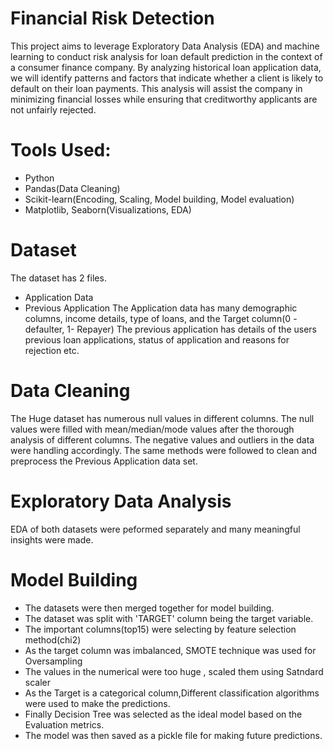 # Financial Risk Detection
This project aims to leverage Exploratory Data Analysis (EDA)
and machine learning to conduct risk analysis for loan default
prediction in the context of a consumer finance company. By
analyzing historical loan application data, we will identify patterns
and factors that indicate whether a client is likely to default on their
loan payments. This analysis will assist the company in minimizing
financial losses while ensuring that creditworthy applicants are not
unfairly rejected.
# Tools Used:
* Python
* Pandas(Data Cleaning)
* Scikit-learn(Encoding, Scaling, Model building, Model evaluation)
* Matplotlib, Seaborn(Visualizations, EDA)
# Dataset
The dataset has 2 files.
  * Application Data
  * Previous Application
The Application data has many demographic columns, income details, type of loans, and the Target column(0 - defaulter, 1- Repayer)
The previous application has details of the users previous loan applications, status of application and reasons for rejection etc.
# Data Cleaning
The Huge dataset has numerous null values in different columns. The null values were filled with mean/median/mode values after the thorough analysis of different columns. 
The negative values and outliers in the data were handling accordingly.
The same methods were followed to clean and preprocess the Previous Application data set.
# Exploratory Data Analysis
EDA of both datasets were peformed separately and many meaningful insights were made.
# Model Building
* The datasets were then merged together for model building.
* The dataset was split with 'TARGET' column being the target variable.
* The important columns(top15) were selecting by feature selection method(chi2)
* As the target column was imbalanced, SMOTE technique was used for Oversampling
* The values in the numerical were too huge , scaled them using Satndard scaler
* As the Target is a categorical column,Different classification algorithms were used to make the predictions.
* Finally Decision Tree was selected as the ideal model based on the Evaluation metrics.
* The model was then saved as a pickle file for making future predictions.
